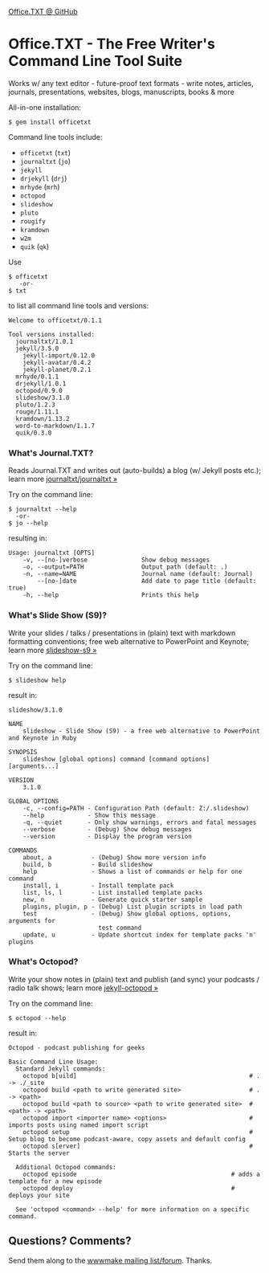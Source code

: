 [Office.TXT @ GitHub](https://github.com/officetxt)

# Office.TXT - The Free Writer's Command Line Tool Suite

Works w/ any text editor - future-proof text formats - write notes, articles, journals, presentations, websites, blogs, manuscripts, books & more


All-in-one installation:

```
$ gem install officetxt
```

Command line tools include:

- `officetxt` (`txt`)
- `journaltxt` (`jo`)
- `jekyll`
- `drjekyll` (`drj`)
- `mrhyde` (`mrh`)
- `octopod`
- `slideshow`
- `pluto`
- `rougify`   
- `kramdown`
- `w2m`   
- `quik` (`qk`)


Use

``` text
$ officetxt   
   -or-
$ txt
```

to list all command line tools and versions:

``` text
Welcome to officetxt/0.1.1

Tool versions installed:
  journaltxt/1.0.1
  jekyll/3.5.0
    jekyll-import/0.12.0
    jekyll-avatar/0.4.2
    jekyll-planet/0.2.1
  mrhyde/0.1.1
  drjekyll/1.0.1
  octopod/0.9.0
  slideshow/3.1.0
  pluto/1.2.3
  rouge/1.11.1
  kramdown/1.13.2
  word-to-markdown/1.1.7
  quik/0.3.0
```


### What's Journal.TXT?

Reads Journal.TXT and writes out (auto-builds) a blog (w/ Jekyll posts etc.);
learn more [journaltxt/journaltxt »](https://github.com/journaltxt/journaltxt)

Try on the command line:

```
$ journaltxt --help
  -or-
$ jo --help
```

resulting in:

```
Usage: journaltxt [OPTS]
    -v, --[no-]verbose               Show debug messages
    -o, --output=PATH                Output path (default: .)
    -n, --name=NAME                  Journal name (default: Journal)
        --[no-]date                  Add date to page title (default: true)
    -h, --help                       Prints this help
```


### What's Slide Show (S9)?

Write your slides / talks / presentations in (plain) text with markdown formatting conventions;
free web alternative to PowerPoint and Keynote; learn more [slideshow-s9 »](http://slideshow-s9.github.io)

Try on the command line:

```
$ slideshow help
```

result in:

```
slideshow/3.1.0

NAME
    slideshow - Slide Show (S9) - a free web alternative to PowerPoint and Keynote in Ruby

SYNOPSIS
    slideshow [global options] command [command options] [arguments...]

VERSION
    3.1.0

GLOBAL OPTIONS
    -c, --config=PATH - Configuration Path (default: Z:/.slideshow)
    --help            - Show this message
    -q, --quiet       - Only show warnings, errors and fatal messages
    --verbose         - (Debug) Show debug messages
    --version         - Display the program version

COMMANDS
    about, a           - (Debug) Show more version info
    build, b           - Build slideshow
    help               - Shows a list of commands or help for one command
    install, i         - Install template pack
    list, ls, l        - List installed template packs
    new, n             - Generate quick starter sample
    plugins, plugin, p - (Debug) List plugin scripts in load path
    test               - (Debug) Show global options, options, arguments for
                         test command
    update, u          - Update shortcut index for template packs 'n' plugins
```


### What's Octopod?

Write your show notes in (plain) text and publish (and sync)
your podcasts / radio talk shows; learn more [jekyll-octopod »](https://jekyll-octopod.github.io)

Try on the command line:

```
$ octopod --help
```

result in:

```
Octopod - podcast publishing for geeks

Basic Command Line Usage:
  Standard Jekyll commands:
    octopod b[uild]                                                # . -> ./_site
    octopod build <path to write generated site>                   # . -> <path>
    octopod build <path to source> <path to write generated site>  # <path> -> <path>
    octopod import <importer name> <options>                       # imports posts using named import script
    octopod setup                                                  # Setup blog to become podcast-aware, copy assets and default config
    octopod s[erver]                                               # Starts the server

  Additional Octopod commands:
    octopod episode                                           # adds a template for a new episode
    octopod deploy                                            # deploys your site

  See 'octopod <command> --help' for more information on a specific command.
```


## Questions? Comments?

Send them along to the [wwwmake mailing list/forum](http://groups.google.com/group/wwwmake). Thanks.

